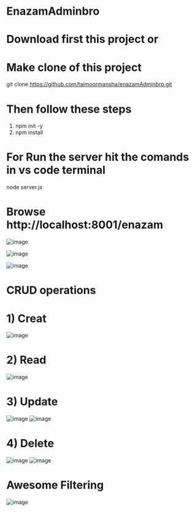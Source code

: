 # EnazamAdminbro
# Download first this project or
# Make clone of this project
git clone https://github.com/taimoormansha/enazamAdminbro.git

# Then follow these steps
1)  npm init -y
2)  npm install


# For Run the server hit the comands in vs code terminal

node server.js

# Browse  http://localhost:8001/enazam

![image](https://user-images.githubusercontent.com/93200194/177756346-f900261e-93c1-4a5d-8ae5-3b0d8ffbf54e.png)

![image](https://user-images.githubusercontent.com/93200194/177756421-2de983b7-daaa-4f32-9821-50c24b3eb967.png)

![image](https://user-images.githubusercontent.com/93200194/177756710-fc9aec41-799c-4da2-9eed-c2ef23e89c16.png)


# CRUD operations
# 1) Creat

![image](https://user-images.githubusercontent.com/93200194/177757093-67905dd4-aa21-4da4-bd15-54ceda771239.png)

# 2) Read 

![image](https://user-images.githubusercontent.com/93200194/177757188-f122936e-5416-43d3-bd0f-5fce9c0f7e9f.png)

# 3) Update 

![image](https://user-images.githubusercontent.com/93200194/177757591-76a9eb2f-9b2d-442b-bab5-89e08289012c.png)
![image](https://user-images.githubusercontent.com/93200194/177760082-3728de6e-db97-47d8-b6b5-848dbbd2e00a.png)


# 4) Delete

![image](https://user-images.githubusercontent.com/93200194/177757735-3cdee803-8ece-49fa-b5de-eebc1c2cac32.png)
![image](https://user-images.githubusercontent.com/93200194/177760274-28f1cd78-59e6-4fa8-a4f0-b0c984be8b7a.png)


# Awesome Filtering
![image](https://user-images.githubusercontent.com/93200194/177762045-b3c2eccd-9405-4855-8d25-97d922df34c6.png)

